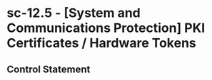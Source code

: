 # sc-12.5 - \[System and Communications Protection\] PKI Certificates / Hardware Tokens

## Control Statement
